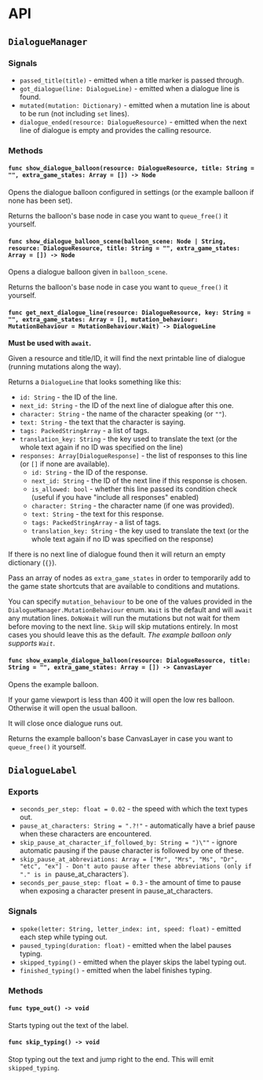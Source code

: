 # API

## `DialogueManager`

### Signals

- `passed_title(title)` - emitted when a title marker is passed through.
- `got_dialogue(line: DialogueLine)` - emitted when a dialogue line is found.
- `mutated(mutation: Dictionary)` - emitted when a mutation line is about to be run (not including `set` lines).
- `dialogue_ended(resource: DialogueResource)` - emitted when the next line of dialogue is empty and provides the calling resource.

### Methods

#### `func show_dialogue_balloon(resource: DialogueResource, title: String = "", extra_game_states: Array = []) -> Node`

Opens the dialogue balloon configured in settings (or the example balloon if none has been set).

Returns the balloon's base node in case you want to `queue_free()` it yourself.

#### `func show_dialogue_balloon_scene(balloon_scene: Node | String, resource: DialogueResource, title: String = "", extra_game_states: Array = []) -> Node`

Opens a dialogue balloon given in `balloon_scene`.

Returns the balloon's base node in case you want to `queue_free()` it yourself.

#### `func get_next_dialogue_line(resource: DialogueResource, key: String = "", extra_game_states: Array = [], mutation_behaviour: MutationBehaviour = MutationBehaviour.Wait) -> DialogueLine`

**Must be used with `await`.**

Given a resource and title/ID, it will find the next printable line of dialogue (running mutations along the way).

Returns a `DialogueLine` that looks something like this:

- `id: String` - the ID of the line.
- `next_id: String` - the ID of the next line of dialogue after this one.
- `character: String` - the name of the character speaking (or `""`).
- `text: String` - the text that the character is saying.
- `tags: PackedStringArray` - a list of tags.
- `translation_key: String` - the key used to translate the text (or the whole text again if no ID was specified on the line)
- `responses: Array[DialogueResponse]` - the list of responses to this line (or `[]` if none are available).
  - `id: String` - the ID of the response.
  - `next_id: String` - the ID of the next line if this response is chosen.
  - `is_allowed: bool` - whether this line passed its condition check (useful if you have "include all responses" enabled)
  - `character: String` - the character name (if one was provided).
  - `text: String` - the text for this response.
  - `tags: PackedStringArray` - a list of tags.
  - `translation_key: String` - the key used to translate the text (or the whole text again if no ID was specified on the response)

If there is no next line of dialogue found then it will return an empty dictionary (`{}`).

Pass an array of nodes as `extra_game_states` in order to temporarily add to the game state shortcuts that are available to conditions and mutations.

You can specify `mutation_behaviour` to be one of the values provided in the `DialogueManager.MutationBehaviour` enum. `Wait` is the default and will `await` any mutation lines. `DoNoWait` will run the mutations but not wait for them before moving to the next line. `Skip` will skip mutations entirely. In most cases you should leave this as the default. _The example balloon only supports `Wait`_.

#### `func show_example_dialogue_balloon(resource: DialogueResource, title: String = "", extra_game_states: Array = []) -> CanvasLayer`

Opens the example balloon.

If your game viewport is less than 400 it will open the low res balloon. Otherwise it will open the usual balloon.

It will close once dialogue runs out.

Returns the example balloon's base CanvasLayer in case you want to `queue_free()` it yourself.

## `DialogueLabel`

### Exports

- `seconds_per_step: float = 0.02` - the speed with which the text types out.
- `pause_at_characters: String = ".?!"` - automatically have a brief pause when these characters are encountered.
- `skip_pause_at_character_if_followed_by: String = ")\""` - ignore automatic pausing if the pause character is followed by one of these.
- `skip_pause_at_abbreviations: Array = ["Mr", "Mrs", "Ms", "Dr", "etc", "ex"] - Don't auto pause after these abbreviations (only if "." is in `pause_at_characters`).
- `seconds_per_pause_step: float = 0.3` - the amount of time to pause when exposing a character present in pause_at_characters.

### Signals

- `spoke(letter: String, letter_index: int, speed: float)` - emitted each step while typing out.
- `paused_typing(duration: float)` - emitted when the label pauses typing.
- `skipped_typing()` - emitted when the player skips the label typing out.
- `finished_typing()` - emitted when the label finishes typing.

### Methods

#### `func type_out() -> void`

Starts typing out the text of the label.

#### `func skip_typing() -> void`

Stop typing out the text and jump right to the end. This will emit `skipped_typing`.
